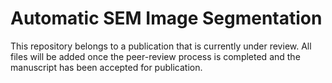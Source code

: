 # Automatic SEM Image Segmentation

This repository belongs to a publication that is currently under review. All files will be added once the peer-review process is completed and the manuscript has been accepted for publication.
